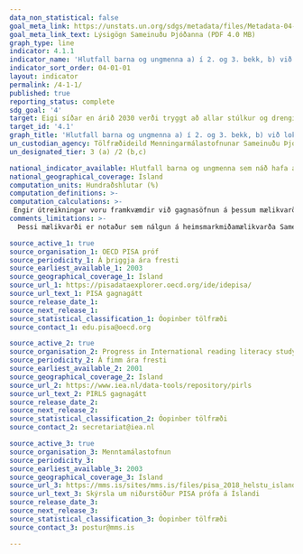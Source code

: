 ```yaml
---
data_non_statistical: false
goal_meta_link: https://unstats.un.org/sdgs/metadata/files/Metadata-04-01-01.pdf
goal_meta_link_text: Lýsigögn Sameinuðu Þjóðanna (PDF 4.0 MB)
graph_type: line
indicator: 4.1.1
indicator_name: 'Hlutfall barna og ungmenna a) í 2. og 3. bekk, b) við lok grunnskóla, c) við lok framhaldsskóla sem náð hefur a.m.k. lágmarksfærni í i. lestri og ii. stærðfræði, eftir kyni.'
indicator_sort_order: 04-01-01
layout: indicator
permalink: /4-1-1/
published: true
reporting_status: complete
sdg_goal: '4'
target: Eigi síðar en árið 2030 verði tryggt að allar stúlkur og drengir ljúki góðri grunnskólamenntun á jafnréttisgrundvelli án endurgjalds til að öðlast viðeigandi og gagnlega menntun. 
target_id: '4.1'
graph_title: 'Hlutfall barna og ungmenna a) í 2. og 3. bekk, b) við lok grunnskóla, c) við lok framhaldsskóla sem náð hefur a.m.k. lágmarksfærni í i. lestri og ii. stærðfræði, eftir kyni.'
un_custodian_agency: Tölfræðideild Menningarmálastofnunar Sameinuðu Þjóðanna (UNESCO Institute for Statistics)
un_designated_tier: 3 (a) /2 (b,c)

national_indicator_available: Hlutfall barna og ungmenna sem náð hafa a.m.k. lágmarksfærni í i. lestri og ii. stærðfræði, á aldrinum 9 og 15 ára, eftir kyni.
national_geographical_coverage: Ísland
computation_units: Hundraðshlutar (%)
computation_definitions: >-
computation_calculations: >-
 Engir útreikningar voru framkvæmdir við gagnasöfnun á þessum mælikvarða þar sem viðeigandi gögn voru tilstaðar. Varðandi innsæi í mögulega útreikninga gagnaveitenda er vísað í frumheimildir. 
comments_limitations: >-
  Þessi mælikvarði er notaður sem nálgun á heimsmarkmiðamælikvarða Sameinuðu Þjóðanna. Þar sem því má við komast er unnið að því að finna eða þróa íslensk gögn til að uppfylla forskrift Sameinuðu Þjóðanna. Þessi mælikvarði var fundinn í samstarfi við sérfræðinga á þessu sviði.

source_active_1: true
source_organisation_1: OECD PISA próf
source_periodicity_1: Á þriggja ára fresti
source_earliest_available_1: 2003
source_geographical_coverage_1: Ísland
source_url_1: https://pisadataexplorer.oecd.org/ide/idepisa/
source_url_text_1: PISA gagnagátt
source_release_date_1: 
source_next_release_1: 
source_statistical_classification_1: Óopinber tölfræði
source_contact_1: edu.pisa@oecd.org

source_active_2: true
source_organisation_2: Progress in International reading literacy study (PRILS)
source_periodicity_2: Á fimm ára fresti
source_earliest_available_2: 2001
source_geographical_coverage_2: Ísland
source_url_2: https://www.iea.nl/data-tools/repository/pirls
source_url_text_2: PIRLS gagnagátt
source_release_date_2: 
source_next_release_2: 
source_statistical_classification_2: Óopinber tölfræði
source_contact_2: secretariat@iea.nl

source_active_3: true
source_organisation_3: Menntamálastofnun 
source_periodicity_3: 
source_earliest_available_3: 2003
source_geographical_coverage_3: Ísland
source_url_3: https://mms.is/sites/mms.is/files/pisa_2018_helstu_island.pdf
source_url_text_3: Skýrsla um niðurstöður PISA prófa á Íslandi 
source_release_date_3: 
source_next_release_3: 
source_statistical_classification_3: Óopinber tölfræði
source_contact_3: postur@mms.is

---
```

